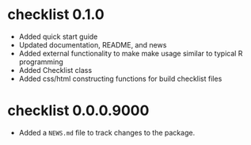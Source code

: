 # checklist 0.1.0


* Added quick start guide
* Updated documentation, README, and news
* Added external functionality to make make usage similar to typical R programming
* Added Checklist class
* Added css/html constructing functions for build checklist files

# checklist 0.0.0.9000

* Added a `NEWS.md` file to track changes to the package.
